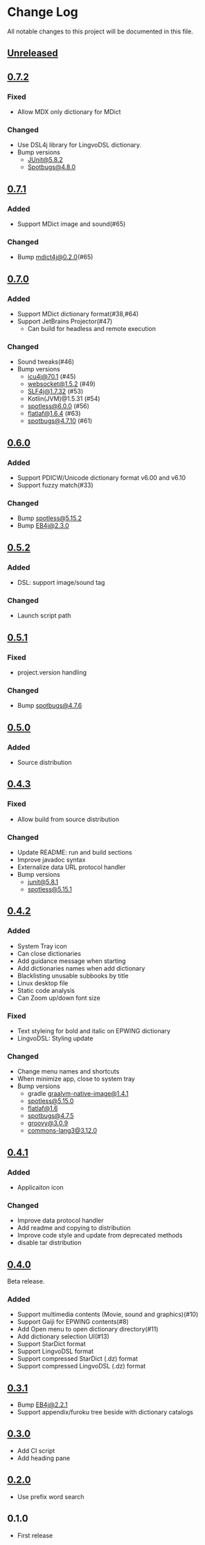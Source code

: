 # Change Log
All notable changes to this project will be documented in this file.

## [Unreleased]

## [0.7.2]
### Fixed
* Allow MDX only dictionary for MDict

### Changed
* Use DSL4j library for LingvoDSL dictionary.
* Bump versions
  * JUnit@5.8.2
  * Spotbugs@4.8.0

## [0.7.1]
### Added
* Support MDict image and sound(#65)

### Changed
* Bump mdict4j@0.2.0(#65)

## [0.7.0]
### Added
- Support MDict dictionary format(#38,#64)
- Support JetBrains Projector(#47)
  - Can build for headless and remote execution

### Changed
- Sound tweaks(#46)
- Bump versions
  - icu4j@70.1 (#45)
  - websocket@1.5.2 (#49)
  - SLF4j@1.7.32 (#53)
  - Kotlin(JVM)@1.5.31 (#54)
  - spotless@6.0.0 (#56)
  - flatlaf@1.6.4 (#63)
  - spotbugs@4.7.10 (#61)

## [0.6.0]
### Added
- Support PDICW/Unicode dictionary format v6.00 and v6.10
- Support fuzzy match(#33)

### Changed
- Bump spotless@5.15.2
- Bump EB4j@2.3.0

## [0.5.2]
### Added
-  DSL: support image/sound tag

### Changed
- Launch script path

## [0.5.1]
### Fixed
- project.version handling

### Changed
- Bump spotbugs@4.7.6
 
## [0.5.0]
### Added
- Source distribution

## [0.4.3]
### Fixed
- Allow build from source distribution

### Changed
- Update README: run and build sections
- Improve javadoc syntax
- Externalize data URL protocol handler
- Bump versions
  - junit@5.8.1
  - spotless@5.15.1

## [0.4.2]
### Added
* System Tray icon
* Can close dictionaries
* Add guidance message when starting
* Add dictionaries names when add dictionary 
* Blacklisting unusable subbooks by title
* Linux desktop file
* Static code analysis
* Can Zoom up/down font size

### Fixed
* Text styleing for bold and italic on EPWING dictionary
* LingvoDSL: Styling update

### Changed
* Change menu names and shortcuts
* When minimize app, close to system tray
* Bump versions
  * gradle graalvm-native-image@1.4.1
  * spotless@5.15.0
  * flatlaf@1.6
  * spotbugs@4.7.5
  * groovy@3.0.9
  * commons-lang3@3.12.0

## [0.4.1]
### Added
* Applicaiton icon

### Changed
* Improve data protocol handler
* Add readme and copying to distribution
* Improve code style and update from deprecated methods
* disable tar distribution

## [0.4.0]

Beta release.

### Added
* Support multimedia contents (Movie, sound and graphics)(#10)
* Support Gaiji for EPWING contents(#8)
* Add Open menu to open dictionary directory(#11)
* Add dictionary selection UI(#13)
* Support StarDict format
* Support LingvoDSL format
* Support compressed StarDict (.dz) format
* Support compressed LingvoDSL (.dz) format

## [0.3.1]
* Bump EB4j@2.2.1
* Support appendix/furoku tree beside with dictionary catalogs

## [0.3.0]
* Add CI script
* Add heading pane

## [0.2.0]
* Use prefix word search

## 0.1.0
* First release

[Unreleased]: https://github.com/eb4j/ebviewer/compare/v0.7.2...HEAD
[0.7.2]: https://github.com/eb4j/ebviewer/compare/v0.7.1...v0.7.2
[0.7.1]: https://github.com/eb4j/ebviewer/compare/v0.7.0...v0.7.1
[0.7.0]: https://github.com/eb4j/ebviewer/compare/v0.6.0...v0.7.0
[0.6.0]: https://github.com/eb4j/ebviewer/compare/v0.5.2...v0.6.0
[0.5.2]: https://github.com/eb4j/ebviewer/compare/v0.5.1...v0.5.2
[0.5.1]: https://github.com/eb4j/ebviewer/compare/v0.5.0...v0.5.1
[0.5.0]: https://github.com/eb4j/ebviewer/compare/v0.4.3...v0.5.0
[0.4.3]: https://github.com/eb4j/ebviewer/compare/v0.4.2...v0.4.3
[0.4.2]: https://github.com/eb4j/ebviewer/compare/v0.4.1...v0.4.2
[0.4.1]: https://github.com/eb4j/ebviewer/compare/v0.4.0...v0.4.1
[0.4.0]: https://github.com/eb4j/ebviewer/compare/v0.3.1...v0.4.0
[0.3.1]: https://github.com/eb4j/ebviewer/compare/v0.3.0...v0.3.1
[0.3.0]: https://github.com/eb4j/ebviewer/compare/v0.2.0...v0.3.0
[0.2.0]: https://github.com/eb4j/ebviewer/compare/v0.1.0...v0.2.0
